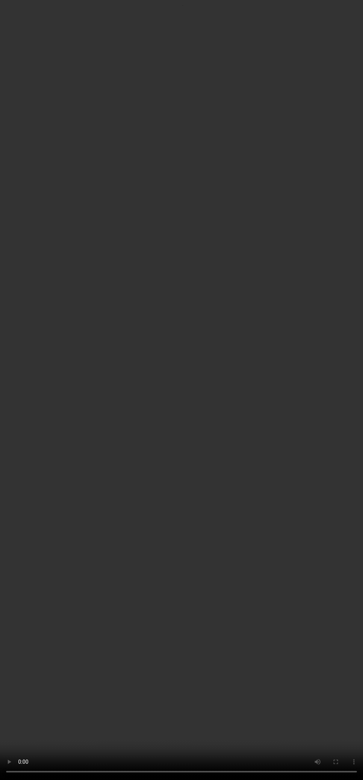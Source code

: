 # Writing Effective DI Responses

<video src="${PRIVATE_VIDEO_INTRO_1}" frameborder="0" allowfullscreen style="position: absolute; top: 0; left: 0; width: 100%; height: 100%; border: none; object-fit: cover;" controls="" controlslist="nodownload nofullscreen" style="width: 100%" />

Crafting effective responses to prompts requires a structured approach that ensures clarity, accuracy, and thorough reasoning. A well-written response enables the AI model to understand the logic behind the answer and learn how to reason through data in a similar fashion.

## Rubric for Responses

### <span style="color:#364BC9">Completeness</span>

* The response should fully address all aspects of the prompt, ensuring no part of the question is overlooked.&#x20;
* It should provide a thorough explanation that leaves no gaps or unanswered elements.

### <span style="color:#364BC9">Clarity</span>

* The response must be straightforward and easy to follow, with no ambiguity.&#x20;
* It should clearly present information and conclusions derived from the image, making the interpretation accessible and understandable.

### <span style="color:#364BC9">Accuracy</span>

* The response must be precise, using evidence directly from the image to support any claims, conclusions, or calculations.&#x20;
* No fabricated details or assumptions that cannot be supported by the image should be included.

### <span style="color:#364BC9">Formatting (Markdown)</span>

* The response should be well-structured using markdown formatting for readability.&#x20;
* This includes using headers, bullet points, or numbered lists as needed to organize the information clearly and professionally.

### <span style="color:#364BC9">Grammar</span>

* The response should be grammatically correct, free from spelling or syntactical errors.&#x20;
* It must present the information in a polished and professional manner, ensuring that it is easy to read and comprehend.&#x20;

***

## Writing Responses to a Contextual Prompt 

<img height="699" width="699" src="${PRIVATE_IMAGE_MOD4_1}" />

:::note
Identify the intoxicants in the given image that do not lead to 'drug-related mortality.' Present the findings in a table.
:::

**Observation:**&#x20;

The provided image visually represents various intoxicants, each showing segments that correspond to "drug-related mortality." This is marked with a particular colour (a shade of magenta-pink). By examining the chart, we can identify which intoxicants have this "drug-related mortality" segment and which do not. Based on a **visual approximation**, two intoxicants appear not to have any drug-related mortality segment. &#x20;

**Explanation:**&#x20;

To determine which intoxicants do not lead to drug-related mortality, we must cross-check the colored segments corresponding to each intoxicant in the image. All intoxicants with the magenta-pink segment are associated with drug-related mortality, while those without it are not. Based on this observation, **LSD** and **Mushrooms** are the only intoxicants that do not show this segment.

### **Response**

(In Markdown)

:::info
\`\`\`

"To find which intoxicant doesn't have a drug related morality rating 

in the provided image, we have to look at the segments in the bars with respect to 'Drug-related mortality (6.4)' this is represented by a shade 

of color (shade of magenta-pink)



\*\*Note\*\*: The values presented are based on visual approximation.



\*\*Let's visualize the list of Intoxicants:\*\*



First, we must identify intoxicants that cause both 

'drug-related mortality' and those that do not.




|\*\*List of Intoxicants\*\*|\*\*Drug-related mortality Segment\*\*| 

\|:---:|:---:|

\| Alcohol | Yes | 

\| Heroin |Yes | 

\| Crack Cocaine |Yes |

\| Methylamphetamine |Yes |

\| Cocaine |Yes|

\| Tobacco |Yes|

\| Amphetamine |Yes|

\| Cannabis |Yes|

\| GHB |Yes|

\| Benzodiazepines |Yes|

\| Ketamine |Yes|

\| Methadone |Yes|

\| Mephedrone |Yes|

\| Butane |Yes|

\| Anabolic Steroids |Yes|

\| Ecstasy |Yes|

\| Qat/Khat |Yes |

\| LSD |No |

\| Buprenorphine |Yes|

\| Mushrooms |No|



From the Observation it seems that \*\*LSD\*\* and \*\*Mushrooms\*\* 

are the intoxicants that don't have Drug-related a mortality.



\*\*Medicinal drug that can cause drug-related mortality\*\*



\- Methadone, although used to treat substance abuse and chronic pain, 

can cause drug-related mortality if overdosed since it impairs

respiratory function. 



\- Misuse or incorrect dosage, particularly in people with no 

opioid tolerance, raises the risk of fatal respiratory depression."

\`\`\`
:::

***

## Writing Responses to a Semi-Contextual Prompt 

<img height="650" width="900" src="${PRIVATE_IMAGE_MOD4_2}" />

:::note
List each major event, along with the year it occurred and the corresponding dust concentrations, that took place between the first appearance of black band disease and the recorded seagrass death. Additionally, indicate whether any of these events coincided with significant climatic events?
:::

**Observation:**

The chart shows key events in the aquatic ecosystem, such as coral die-offs, the appearance of black band coral disease, and seagrass deaths, along with dust concentrations (measured in µg/m³) over the years from 1965 to 1995. Notable dust concentrations range from around 8 µg/m³ to 16 µg/m³, and several of these events coincide with major climatic occurrences, like El Niño.

**Explanation:**

Between the first appearance of black band coral disease in 1973 and the recorded seagrass death in Florida in 1987, the ecosystem experienced multiple significant changes. These changes are associated with fluctuating dust concentrations, with higher dust levels correlating with more severe ecological impacts. For instance, in 1982, both coral death and the mass die-off of the sea urchin Diadema Antillarum across the Caribbean occurred, coinciding with a 15 µg/m³ dust concentration and a major El Niño event. Similarly, in 1987, black band disease became rampant in Florida, alongside coral bleaching, at a dust concentration of 16 µg/m³, also during an El Niño year.

### Response

(In Markdown)

:::info
\`\`\`

Here’s a summary of the major events between the first records 

of black band disease and the first recorded sea grass death, 

along with the corresponding dust concentrations and any 

associated climatic events:



1.  \*\*First Appearance of Black Band Coral Disease\*\*

    -   \*\*Year:\*\* 1973

    -   \*\*Dust Concentration:\*\* \~13 µg/m³

    -   \*\*Climatic Event:\*\* Not explicitly mentioned.

2.  \*\*Staghorn and Elkhorn Corals Die in Florida\*\*

    -   \*\*Year:\*\* 1978

    -   \*\*Dust Concentration:\*\* \~8 µg/m³

    -   \*\*Climatic Event:\*\* Not explicitly mentioned.

3.  \*\*Staghorn and Elkhorn Corals Die in Jamaica\*\*

    -   \*\*Year:\*\* 1980

    -   \*\*Dust Concentration:\*\* \~10 µg/m³

    -   \*\*Climatic Event:\*\* Not explicitly mentioned.

4.  \*\*Staghorn and Elkhorn Corals Die Throughout the Caribbean 

(Major El Niño)\*\*

    -   \*\*Year:\*\* 1982

    -   \*\*Dust Concentration:\*\* \~15 µg/m³

    -   \*\*Climatic Event:\*\* Major El Niño.

5.  \*\*Sea Urchin Diadema antillarum, a Key Reef Herbivore, 

Dies Throughout the Caribbean (Major El Niño)\*\*

    -   \*\*Year:\*\* 1982

    -   \*\*Dust Concentration:\*\* \~15 µg/m³

    -   \*\*Climatic Event:\*\* Major El Niño.

6.  \*\*Black Band Disease Rampant in Florida; Corals Bleach 

throughout the Caribbean and Sea Grasses Die in Florida 

(Major El Niño)\*\*

    -   \*\*Year:\*\* 1987

&#x20;   \-   \*\*Dust Concentration:\*\* \~16 µg/m³

    -   \*\*Climatic Event:\*\* Major El Niño.



These events show a correlation between high dust concentrations 

and significant ecological impacts, with major climatic events such 

as El Niño coinciding with the most severe occurrences.

\`\`\`
:::